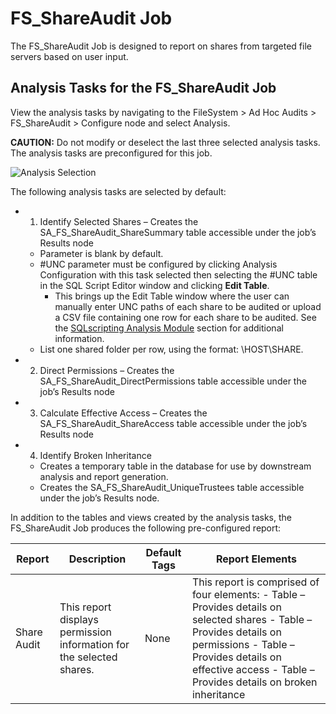 # FS_ShareAudit Job

The FS_ShareAudit Job is designed to report on shares from targeted file servers based on user
input.

## Analysis Tasks for the FS_ShareAudit Job

View the analysis tasks by navigating to the FileSystem > Ad Hoc Audits > FS_ShareAudit > Configure
node and select Analysis.

**CAUTION:** Do not modify or deselect the last three selected analysis tasks. The analysis tasks
are preconfigured for this job.

![Analysis Selection](/img/product_docs/accessanalyzer/solutions/filesystem/adhocaudits/shareauditanalysis.webp)

The following analysis tasks are selected by default:

- 1. Identify Selected Shares – Creates the SA_FS_ShareAudit_ShareSummary table accessible under
     the job’s Results node
  - Parameter is blank by default.
  - #UNC parameter must be configured by clicking Analysis Configuration with this task selected
    then selecting the #UNC table in the SQL Script Editor window and clicking **Edit Table**.
    - This brings up the Edit Table window where the user can manually enter UNC paths of each
      share to be audited or upload a CSV file containing one row for each share to be audited.
      See the [SQLscripting Analysis Module](/docs/accessanalyzer/12.0/administration/analysis/sqlscripting.md) section
      for additional information.
  - List one shared folder per row, using the format: \\HOST\SHARE.
- 2. Direct Permissions – Creates the SA_FS_ShareAudit_DirectPermissions table accessible under
     the job’s Results node
- 3. Calculate Effective Access – Creates the SA_FS_ShareAudit_ShareAccess table accessible under
     the job’s Results node
- 4. Identify Broken Inheritance
  - Creates a temporary table in the database for use by downstream analysis and report
    generation.
  - Creates the SA_FS_ShareAudit_UniqueTrustees table accessible under the job’s Results node.

In addition to the tables and views created by the analysis tasks, the FS_ShareAudit Job produces
the following pre-configured report:

| Report      | Description                                                          | Default Tags | Report Elements                                                                                                                                                                                                                    |
| ----------- | -------------------------------------------------------------------- | ------------ | ---------------------------------------------------------------------------------------------------------------------------------------------------------------------------------------------------------------------------------- |
| Share Audit | This report displays permission information for the selected shares. | None         | This report is comprised of four elements: - Table – Provides details on selected shares - Table – Provides details on permissions - Table – Provides details on effective access - Table – Provides details on broken inheritance |
